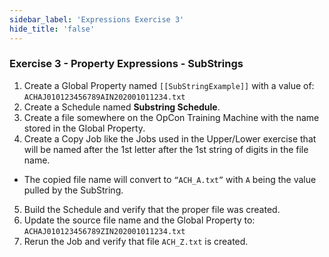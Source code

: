 ```yaml
---
sidebar_label: 'Expressions Exercise 3'
hide_title: 'false'
---
```


<head>
  <meta name="robots" content="noindex, nofollow" />
</head>

### Exercise 3 - Property Expressions - SubStrings

1.	Create a Global Property named ```[[SubStringExample]]``` with a value of: ```ACHAJ010123456789AIN202001011234.txt```
2.	Create a Schedule named **Substring Schedule**.
3.	Create a file somewhere on the OpCon Training Machine with the name stored in the Global Property.
4.	Create a Copy Job like the Jobs used in the Upper/Lower exercise that will be named after the 1st letter after the 1st string of digits in the file name. 
* The copied file name will convert to ```“ACH_A.txt”``` with ```A``` being the value pulled by the SubString.
5.	Build the Schedule and verify that the proper file was created.
6.	Update the source file name and the Global Property to: ```ACHAJ010123456789ZIN202001011234.txt```
7.	Rerun the Job and verify that file ```ACH_Z.txt``` is created.

